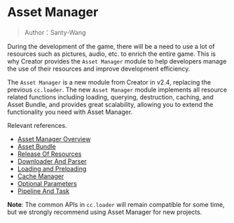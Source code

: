 # Asset Manager

> Author：Santy-Wang

During the development of the game, there will be a need to use a lot of resources such as pictures, audio, etc. to enrich the entire game. This is why Creator provides the `Asset Manager` module to help developers manage the use of their resources and improve development efficiency.

The `Asset Manager` is a new module from Creator in v2.4, replacing the previous `cc.loader`. The new `Asset Manager` module implements all resource related functions including loading, querying, destruction, caching, and Asset Bundle, and provides great scalability, allowing you to extend the functionality you need with Asset Manager.


Relevant references.

- [Asset Manager Overview](asset-manager.md)
- [Asset Bundle](bundle.md)
- [Release Of Resources](release-manager.md)
- [Downloader And Parser](downloader-parser.md)
- [Loading and Preloading](preload-load.md)
- [Cache Manager](cache-manager.md)
- [Optional Parameters](options.md)
- [Pipeline And Task](pipeline-task.md)


**Note**: The common APIs in `cc.loader` will remain compatible for some time, but we strongly recommend using Asset Manager for new projects.